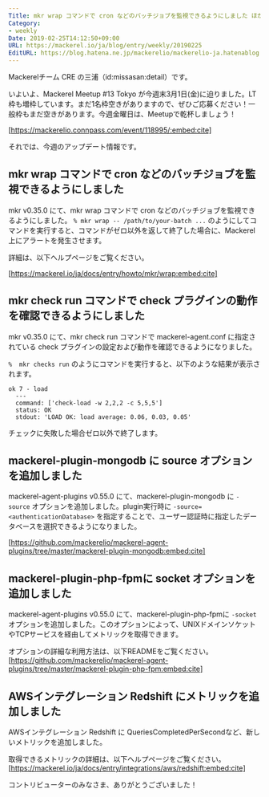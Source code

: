 ```yaml
---
Title: mkr wrap コマンドで cron などのバッチジョブを監視できるようにしました ほか
Category:
- weekly
Date: 2019-02-25T14:12:50+09:00
URL: https://mackerel.io/ja/blog/entry/weekly/20190225
EditURL: https://blog.hatena.ne.jp/mackerelio/mackerelio-ja.hatenablog.mackerel.io/atom/entry/17680117126979712930
---
```


Mackerelチーム CRE の三浦（id:missasan:detail）です。

いよいよ、Mackerel Meetup #13 Tokyo が今週末3月1日(金)に迫りました。LT枠も増枠しています。まだ1名枠空きがありますので、ぜひご応募ください！一般枠もまだ空きがあります。今週金曜日は、Meetupで乾杯しましょう！

[https://mackerelio.connpass.com/event/118995/:embed:cite]

それでは、今週のアップデート情報です。

## mkr wrap コマンドで cron などのバッチジョブを監視できるようにしました

mkr v0.35.0 にて、mkr wrap コマンドで cron などのバッチジョブを監視できるようにしました。
`% mkr wrap -- /path/to/your-batch ...` のようにしてコマンドを実行すると、コマンドがゼロ以外を返して終了した場合に、Mackerel上にアラートを発生させます。

詳細は、以下ヘルプページをご覧ください。 

[https://mackerel.io/ja/docs/entry/howto/mkr/wrap:embed:cite]

## mkr check run コマンドで check プラグインの動作を確認できるようにしました

mkr v0.35.0 にて、mkr check run コマンドで mackerel-agent.conf に指定されている check プラグインの設定および動作を確認できるようになりました。

`%  mkr checks run` のようにコマンドを実行すると、以下のような結果が表示されます。

```
ok 7 - load
  ---
  command: ['check-load -w 2,2,2 -c 5,5,5']
  status: OK
  stdout: 'LOAD OK: load average: 0.06, 0.03, 0.05'
```

チェックに失敗した場合ゼロ以外で終了します。

## mackerel-plugin-mongodb に source オプションを追加しました

mackerel-agent-plugins v0.55.0 にて、mackerel-plugin-mongodb に `-source` オプションを追加しました。plugin実行時に `-source=<authenticationDatabase>` を指定することで、ユーザー認証時に指定したデータベースを選択できるようになりました。

[https://github.com/mackerelio/mackerel-agent-plugins/tree/master/mackerel-plugin-mongodb:embed:cite]

## mackerel-plugin-php-fpmに socket オプションを追加しました

mackerel-agent-plugins v0.55.0 にて、mackerel-plugin-php-fpmに `-socket` オプションを追加しました。このオプションによって、UNIXドメインソケットやTCPサービスを経由してメトリックを取得できます。

オプションの詳細な利用方法は、以下READMEをご覧ください。
[https://github.com/mackerelio/mackerel-agent-plugins/tree/master/mackerel-plugin-php-fpm:embed:cite]


## AWSインテグレーション Redshift にメトリックを追加しました

AWSインテグレーション Redshift に QueriesCompletedPerSecondなど、新しいメトリックを追加しました。

取得できるメトリックの詳細は、以下ヘルプページをご覧ください。
[https://mackerel.io/ja/docs/entry/integrations/aws/redshift:embed:cite]


コントリビューターのみなさま、ありがとうございました！
